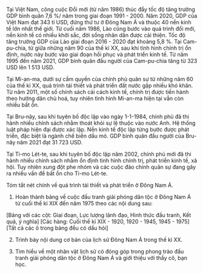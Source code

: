 Tại Việt Nam, công cuộc Đổi mới (từ năm 1986) thúc đẩy tốc độ tăng trưởng GDP bình quân 7,6 %/ năm trong giai đoạn 1991 - 2000. Năm 2020, GDP của Việt Nam đạt 343 tỉ USD, đứng thứ tư ở Đông Nam Á và thuộc 40 nền kinh tế lớn nhất thế giới. Từ cuối năm 1986, Lào cũng bước vào quá trình đổi mới, nền kinh tế có nhiều khởi sắc, đời sống nhân dân được cải thiện. Tốc độ tăng trưởng GDP của Lào giai đoạn 2016 - 2020 đạt khoảng 5,8 %. Tại Cam-pu-chia, từ giữa những năm 90 của thế kỉ XX, sau khi tình hình chính trị ổn định, nước này bước vào giai đoạn hồi phục và phát triển kinh tế. Từ năm 1995 đến năm 2021, GDP bình quân đầu người của Cam-pu-chia tăng từ 323 USD lên 1 513 USD.

Tại Mi-an-ma, dưới sự cầm quyền của chính phủ quân sự từ những năm 60 của thế kỉ XX, quá trình tái thiết và phát triển đất nước gặp nhiều khó khăn. Từ năm 2011, một số chính sách cải cách kinh tế, chính trị được tiến hành theo hướng dân chủ hoá, tuy nhiên tình hình Mi-an-ma hiện tại vẫn còn nhiều bất ổn.

Tại Bru-nây, sau khi tuyên bố độc lập vào ngày 1-1-1984, chính phủ đã thi hành nhiều chính sách nhằm thoát khỏi sự lệ thuộc vào nước Anh. Hệ thống luật pháp hiện đại được xác lập. Nền kinh tế độc lập từng bước được phát triển, đặc biệt là ngành chế biến dầu mỏ. GDP bình quân đầu người của Bru-nây năm 2021 đạt 31 723 USD.

Tại Ti-mo Lét-te, sau khi tuyên bố độc lập năm 2002, chính phủ mới đã thi hành nhiều chính sách nhằm ổn định tình hình chính trị, phát triển kinh tế, xã hội. Tuy nhiên xung đột phe nhóm và các cuộc đảo chính quân sự đang gây ra nhiều vấn đề bất ổn cho Ti-mo Lét-te.

Tóm tắt nét chính về quá trình tái thiết và phát triển ở Đông Nam Á.

1. Hoàn thành bảng về cuộc đấu tranh giải phóng dân tộc ở Đông Nam Á từ cuối thế kỉ XIX đến năm 1975 theo các nội dung sau:

[Bảng với các cột: Giai đoạn, Lực lượng lãnh đạo, Hình thức đấu tranh, Kết quả, ý nghĩa]
[Các hàng: Cuối thế kỉ XIX - 1920, 1920 - 1945, 1945 - 1975]
[Tất cả các ô trong bảng đều có dấu hỏi]

2. Trình bày nội dung cơ bản của lịch sử Đông Nam Á trong thế kỉ XX.

3. Tìm hiểu về một nhân vật lịch sử có đóng góp trong phong trào đấu tranh giải phóng dân tộc ở Đông Nam Á và giới thiệu với thầy cô, bạn học.